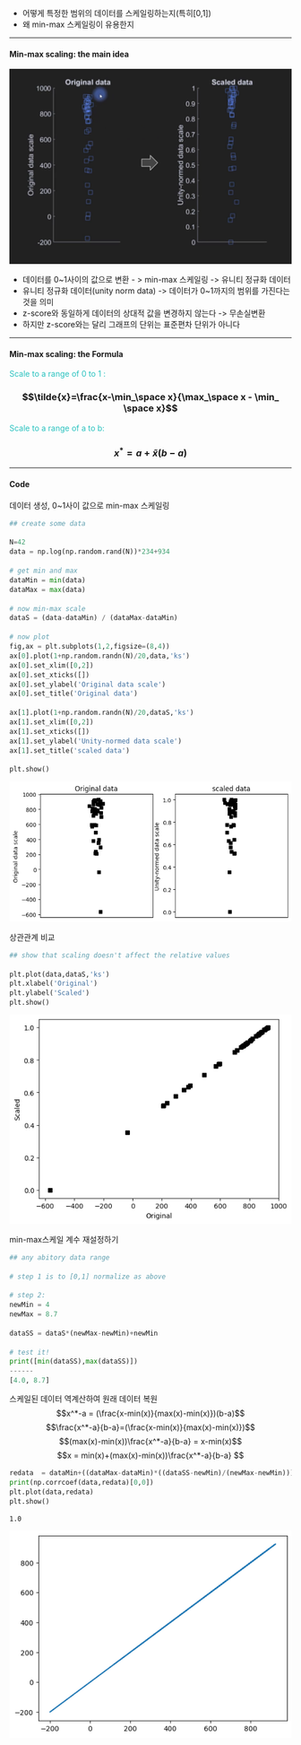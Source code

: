- 어떻게 특정한 범위의 데이터를 스케일링하는지(특히[0,1])
- 왜 min-max 스케일링이 유용한지
---
#### Min-max scaling: the main idea
![64.min-max_scaling](../pic/7.Data%20normalizations%20and%20outliers/64.min-max_scaling.png)
- 데이터를 0~1사이의 값으로 변환 - > min-max 스케일링 -> 유니티 정규화 데이터
- 유니티 정규화 데이터(unity norm data) -> 데이터가 0~1까지의 범위를 가진다는것을 의미
- z-score와 동일하게 데이터의 상대적 값을 변경하지 않는다 -> 무손실변환
- 하지만 z-score와는 달리 그래프의 단위는 표준편차 단위가 아니다

----
#### Min-max scaling: the Formula

<span style="color:rgb(41, 194, 191)">Scale to a range of 0 to 1 :</span> 
### $$\tilde{x}=\frac{x-\min_\space x}{\max_\space x - \min_ \space x}$$
<span style="color:rgb(41, 194, 191)">Scale to a range of a to b: </span>
### $$x^* = a+\tilde{x}(b-a)$$
---
#### Code

데이터 생성, 0~1사이 값으로 min-max 스케일링
```python
## create some data

N=42
data = np.log(np.random.rand(N))*234+934

# get min and max
dataMin = min(data)
dataMax = max(data)

# now min-max scale
dataS = (data-dataMin) / (dataMax-dataMin)

# now plot
fig,ax = plt.subplots(1,2,figsize=(8,4))
ax[0].plot(1+np.random.randn(N)/20,data,'ks')
ax[0].set_xlim([0,2])
ax[0].set_xticks([])
ax[0].set_ylabel('Original data scale')
ax[0].set_title('Original data')

ax[1].plot(1+np.random.randn(N)/20,dataS,'ks')
ax[1].set_xlim([0,2])
ax[1].set_xticks([])
ax[1].set_ylabel('Unity-normed data scale')
ax[1].set_title('scaled data')

plt.show()
```
![64.min_max_gen_data](../pic/7.Data%20normalizations%20and%20outliers/64.min_max_gen_data.png)

상관관계 비교
```python
## show that scaling doesn't affect the relative values

plt.plot(data,dataS,'ks')
plt.xlabel('Original')
plt.ylabel('Scaled')
plt.show()
```
![64.compare_original_min_max](../pic/7.Data%20normalizations%20and%20outliers/64.compare_original_min_max.png)

min-max스케일 계수 재설정하기
```python
## any abitory data range

# step 1 is to [0,1] normalize as above

# step 2:
newMin = 4
newMax = 8.7

dataSS = dataS*(newMax-newMin)+newMin

# test it!
print([min(dataSS),max(dataSS)])
------
[4.0, 8.7]

```

스케일된 데이터 역계산하여 원래 데이터 복원
$$x^*-a = (\frac{x-min(x)}{max(x)-min(x)})(b-a)$$
$$\frac{x^*-a}{b-a}=(\frac{x-min(x)}{max(x)-min(x)})$$
$$(max(x)-min(x))\frac{x^*-a}{b-a} = x-min(x)$$
$$x = min(x)+(max(x)-min(x))\frac{x^*-a}{b-a} $$
```python
redata  = dataMin+((dataMax-dataMin)*((dataSS-newMin)/(newMax-newMin)))
print(np.corrcoef(data,redata)[0,0])
plt.plot(data,redata)
plt.show()
```
```
1.0
```
![64.recover_orginal](../pic/7.Data%20normalizations%20and%20outliers/64.recover_orginal.png)
